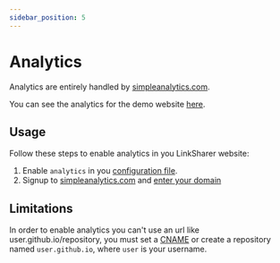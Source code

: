 ```yaml
---
sidebar_position: 5
---
```


# Analytics

Analytics are entirely handled by [simpleanalytics.com](https://www.simpleanalytics.com/?referral=rofes).

You can see the analytics for the demo website [here](https://dashboard.simpleanalytics.com/demo.linksharer.js.org?referral=rofes).

## Usage
Follow these steps to enable analytics in you LinkSharer website:

1. Enable `analytics` in you [configuration file](configuration).
2. Signup to [simpleanalytics.com](https://www.simpleanalytics.com/?referral=rofes) and [enter your domain](#limitations)


## Limitations
In order to enable analytics you can't use an url like user.github.io/repository, you must set a [CNAME](configuration) or create a repository named `user.github.io`, where `user` is your username.
